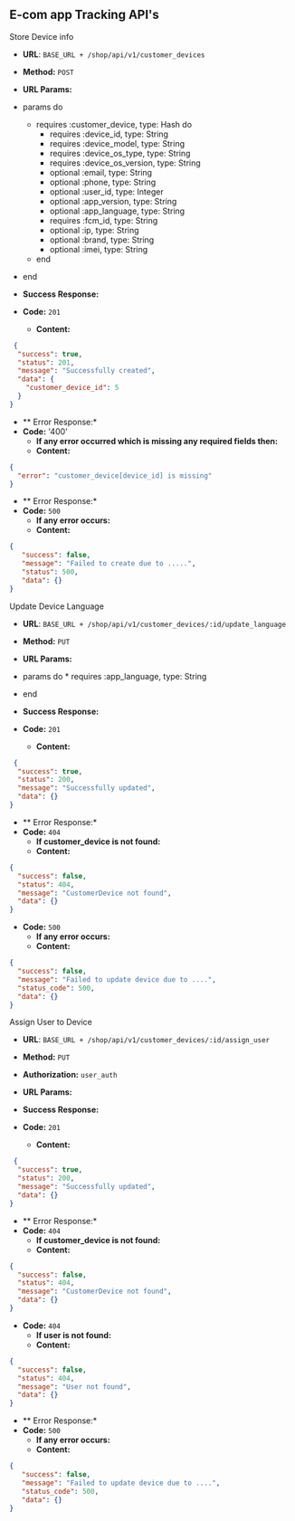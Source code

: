**E-com app Tracking API's**
----

Store Device info

* **URL**: ``BASE_URL + /shop/api/v1/customer_devices``

* **Method:** `POST`

* **URL Params:**
* params do
    * requires :customer_device, type: Hash do
        * requires :device_id, type: String
        * requires :device_model, type: String
        * requires :device_os_type, type: String
        * requires :device_os_version, type: String
        * optional :email, type: String
        * optional :phone, type: String
        * optional :user_id, type: Integer
        * optional :app_version, type: String
        * optional :app_language, type: String
        * requires :fcm_id, type: String
        * optional :ip, type: String
        * optional :brand, type: String
        * optional :imei, type: String
    * end
* end

* **Success Response:**
* **Code:** `201`
  * **Content:**

```json
 {
  "success": true,
  "status": 201,
  "message": "Successfully created",
  "data": {
    "customer_device_id": 5
  }
}
```

* ** Error Response:*
* **Code:** '400'
  * **If any error occurred which is missing any required fields then:**
  * **Content:**
```json
{
  "error": "customer_device[device_id] is missing"
}
```

* ** Error Response:*
* **Code:** `500`
  * **If any error occurs:**
  * **Content:**
```json
{
   "success": false,
   "message": "Failed to create due to .....",
   "status": 500,
   "data": {}
}
```


Update Device Language

* **URL**: ``BASE_URL + /shop/api/v1/customer_devices/:id/update_language``

* **Method:** `PUT`

* **URL Params:**
* params do
        * requires :app_language, type: String
* end

* **Success Response:**
* **Code:** `201`
    * **Content:**

```json
 {
  "success": true,
  "status": 200,
  "message": "Successfully updated",
  "data": {}
}
```

* ** Error Response:*
* **Code:** `404`
    * **If customer_device is not found:**
    * **Content:**
```json
{
  "success": false,
  "status": 404,
  "message": "CustomerDevice not found",
  "data": {}
}
```

* **Code:** `500`
    * **If any error occurs:**
    * **Content:**
```json
{
  "success": false,
  "message": "Failed to update device due to ....",
  "status_code": 500,
  "data": {}
}
```

Assign User to Device

* **URL**: ``BASE_URL + /shop/api/v1/customer_devices/:id/assign_user``

* **Method:** `PUT`
* **Authorization:** `user_auth`

* **URL Params:**


* **Success Response:**
* **Code:** `201`
    * **Content:**

```json
 {
  "success": true,
  "status": 200,
  "message": "Successfully updated",
  "data": {}
}
```

* ** Error Response:*
* **Code:** `404`
    * **If customer_device is not found:**
    * **Content:**
```json
{
  "success": false,
  "status": 404,
  "message": "CustomerDevice not found",
  "data": {}
}
```

* **Code:** `404`
    * **If user is not found:**
    * **Content:**
```json
{
  "success": false,
  "status": 404,
  "message": "User not found",
  "data": {}
}
```

* ** Error Response:*
* **Code:** `500`
    * **If any error occurs:**
    * **Content:**
```json
{
   "success": false,
   "message": "Failed to update device due to ....",
   "status_code": 500,
   "data": {}
}
```

